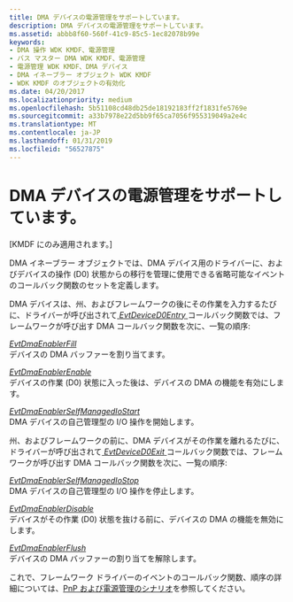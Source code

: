 ```yaml
---
title: DMA デバイスの電源管理をサポートしています。
description: DMA デバイスの電源管理をサポートしています。
ms.assetid: abbb8f60-560f-41c9-85c5-1ec82078b99e
keywords:
- DMA 操作 WDK KMDF、電源管理
- バス マスター DMA WDK KMDF、電源管理
- 電源管理 WDK KMDF、DMA デバイス
- DMA イネーブラー オブジェクト WDK KMDF
- WDK KMDF のオブジェクトの有効化
ms.date: 04/20/2017
ms.localizationpriority: medium
ms.openlocfilehash: 5b51108cd48db25de18192183ff2f1831fe5769e
ms.sourcegitcommit: a33b7978e22d5bb9f65ca7056f955319049a2e4c
ms.translationtype: MT
ms.contentlocale: ja-JP
ms.lasthandoff: 01/31/2019
ms.locfileid: "56527875"
---
```

# <a name="supporting-power-management-for-dma-devices"></a>DMA デバイスの電源管理をサポートしています。


\[KMDF にのみ適用されます。\]

DMA イネーブラー オブジェクトでは、DMA デバイス用のドライバーに、およびデバイスの操作 (D0) 状態からの移行を管理に使用できる省略可能なイベントのコールバック関数のセットを定義します。

DMA デバイスは、州、およびフレームワークの後にその作業を入力するたびに、ドライバーが呼び出されて[ *EvtDeviceD0Entry* ](https://msdn.microsoft.com/library/windows/hardware/ff540848)コールバック関数では、フレームワークが呼び出す DMA コールバック関数を次に、一覧の順序:

<a href="" id="---------evtdmaenablerfill--------"></a>[*EvtDmaEnablerFill*](https://msdn.microsoft.com/library/windows/hardware/ff540932)  
デバイスの DMA バッファーを割り当てます。

<a href="" id="---------evtdmaenablerenable--------"></a>[*EvtDmaEnablerEnable*](https://msdn.microsoft.com/library/windows/hardware/ff540929)  
デバイスの作業 (D0) 状態に入った後は、デバイスの DMA の機能を有効にします。

<a href="" id="---------evtdmaenablerselfmanagediostart--------"></a>[*EvtDmaEnablerSelfManagedIoStart*](https://msdn.microsoft.com/library/windows/hardware/ff541663)  
DMA デバイスの自己管理型の I/O 操作を開始します。

州、およびフレームワークの前に、DMA デバイスがその作業を離れるたびに、ドライバーが呼び出されて[ *EvtDeviceD0Exit* ](https://msdn.microsoft.com/library/windows/hardware/ff540855)コールバック関数では、フレームワークが呼び出す DMA コールバック関数を次に、一覧の順序:

<a href="" id="---------evtdmaenablerselfmanagediostop--------"></a>[*EvtDmaEnablerSelfManagedIoStop*](https://msdn.microsoft.com/library/windows/hardware/ff541677)  
DMA デバイスの自己管理型の I/O 操作を停止します。

<a href="" id="---------evtdmaenablerdisable--------"></a>[*EvtDmaEnablerDisable*](https://msdn.microsoft.com/library/windows/hardware/ff540927)  
デバイスがその作業 (D0) 状態を抜ける前に、デバイスの DMA の機能を無効にします。

<a href="" id="---------evtdmaenablerflush--------"></a>[*EvtDmaEnablerFlush*](https://msdn.microsoft.com/library/windows/hardware/ff541655)  
デバイスの DMA バッファーの割り当てを解除します。

これで、フレームワーク ドライバーのイベントのコールバック関数、順序の詳細については、[PnP および電源管理のシナリオ](pnp-and-power-management-scenarios.md)を参照してください。

 

 





